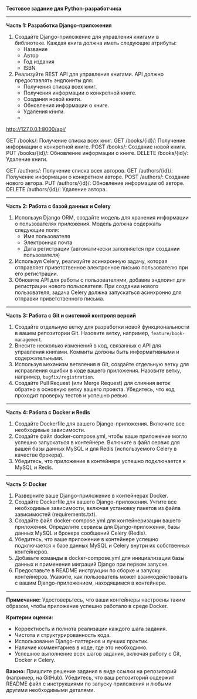 **Тестовое задание для Python-разработчика**

---

**Часть 1: Разработка Django-приложения**

1. Создайте Django-приложение для управления книгами в библиотеке. Каждая книга должна иметь следующие атрибуты:
    - Название
    - Автор
    - Год издания
    - ISBN
2. Реализуйте REST API для управления книгами. API должно предоставлять эндпоинты для:
    - Получения списка всех книг.
    - Получения информации о конкретной книге.
    - Создания новой книги.
    - Обновления информации о книге.
    - Удаления книги.
    - 
http://127.0.0.1:8000/api/

GET /books/: Получение списка всех книг.
GET /books/{id}/: Получение информации о конкретной книге.
POST /books/: Создание новой книги.
PUT /books/{id}/: Обновление информации о книге.
DELETE /books/{id}/: Удаление книги.

GET /authors/: Получение списка всех авторов.
GET /authors/{id}/: Получение информации о конкретном авторе.
POST /authors/: Создание нового автора.
PUT /authors/{id}/: Обновление информации об авторе.
DELETE /authors/{id}/: Удаление автора.

---

**Часть 2: Работа с базой данных и Celery**

1. Используя Django ORM, создайте модель для хранения информации о пользователях приложения. Модель должна содержать
   следующие поля:
    - Имя пользователя
    - Электронная почта
    - Дата регистрации (автоматически заполняется при создании пользователя)
2. Используя Celery, реализуйте асинхронную задачу, которая отправляет приветственное электронное письмо пользователю
   при его регистрации.
3. Обновите API для работы с пользователями, добавив эндпоинт для регистрации нового пользователя. При создании нового
   пользователя, задача Celery должна запускаться асинхронно для отправки приветственного письма.

---

**Часть 3: Работа с Git и системой контроля версий**

1. Создайте отдельную ветку для разработки новой функциональности в вашем репозитории Git. Назовите ветку,
   например, `feature/book-management`.
2. Внесите несколько изменений в код, связанных с API для управления книгами. Коммиты должны быть информативными и
   содержательными.
3. Используя механизм ветвления в Git, создайте отдельную ветку для исправления ошибки в коде вашего приложения.
   Назовите ветку, например, `bugfix/registration`.
4. Создайте Pull Request (или Merge Request) для слияния веток обратно в основную ветку вашего проекта. Убедитесь, что
   код проходит проверку тестов и успешно ревью.

---

**Часть 4: Работа с Docker и Redis**

1. Создайте Dockerfile для вашего Django-приложения. Включите все необходимые зависимости.
2. Создайте файл docker-compose.yml, чтобы ваше приложение могло успешно запускаться в контейнере. Включите в файл
   сервис для вашей базы данных MySQL и для Redis (используемого Celery в качестве брокера).
3. Убедитесь, что приложение в контейнере успешно подключается к MySQL и Redis.

---

**Часть 5: Docker**

1. Разверните ваше Django-приложение в контейнерах Docker.
2. Создайте Dockerfile для вашего Django-приложения. Учтите все необходимые зависимости, включая установку пакетов из
   файла зависимостей (requirements.txt).
3. Создайте файл docker-compose.yml для контейнеризации вашего приложения. Определите сервисы для Django-приложения,
   базы данных MySQL и брокера сообщений Celery (Redis).
4. Убедитесь, что ваше приложение в контейнере успешно подключается к базе данных MySQL и Celery внутри их собственных
   контейнеров.
5. Добавьте команды в docker-compose.yml для инициализации базы данных и применения миграций Django при первом запуске.
6. Предоставьте в README инструкции по сборке и запуску контейнеров. Укажите, как пользователь может взаимодействовать с
   вашим Django-приложением, находящимся в контейнере.

---

**Примечание:**
Удостоверьтесь, что ваши контейнеры настроены таким образом, чтобы приложение успешно работало в среде Docker.

**Критерии оценки:**

- Корректность и полнота реализации каждого шага задания.
- Чистота и структурированность кода.
- Использование Django-паттернов и лучших практик.
- Наличие комментариев в коде, где это необходимо.
- Успешное выполнение всех шагов задания, включая работу с Git, Docker и Celery.

**Важно:**
Пришлите решение задания в виде ссылки на репозиторий (например, на GitHub). Убедитесь, что ваш репозиторий содержит
README файл с инструкциями по запуску приложения и любыми другими необходимыми деталями.


